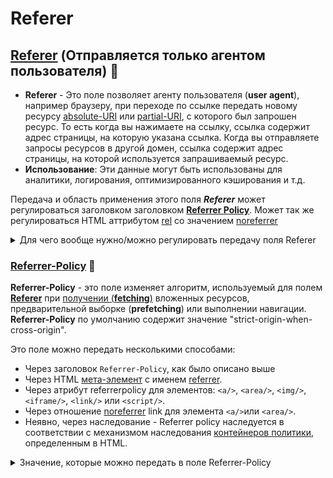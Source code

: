 # Referer

## [Referer](https://www.rfc-editor.org/rfc/rfc9110#name-referer) (Отправляется только агентом пользователя)  🎩
- **Referer** - Это поле позволяет агенту пользователя (**user agent**), например браузеру, при переходе по ссылке передать новому ресурсу [absolute-URI](https://www.rfc-editor.org/rfc/rfc9110#uri.references) или [partial-URI](https://www.rfc-editor.org/rfc/rfc9110#uri.references), с которого был запрошен ресурс. То есть когда вы нажимаете на ссылку, ссылка содержит адрес страницы, на которую указана ссылка. Когда вы отправляете запросы ресурсов в другой домен, ссылка содержит адрес страницы, на которой используется запрашиваемый ресурс.
- **Использование**: Эти данные могут быть использованы для аналитики, логирования, оптимизированного кэширования и т.д.

Передача и область применения этого поля **_Referer_** может регулироваться заголовком заголовком [**Referrer Policy**](https://w3c.github.io/webappsec-referrer-policy). Может так же регулироваться HTML аттрибутом [rel](https://developer.mozilla.org/en-US/docs/Web/HTML/Attributes/rel) со значением [noreferrer](https://developer.mozilla.org/en-US/docs/Web/HTML/Attributes/rel/noreferrer)

<details><summary>Для чего вообще нужно/можно регулировать передачу поля Referer</summary>
<p>
[Источник примеров](https://w3c.github.io/webappsec-referrer-policy/#intro-privacy)

На сайте социальной сети есть страница профиля для каждого из ее пользователей, и пользователи добавляют гиперссылки со страницы своего профиля на свои любимые группы. Сайт социальной сети, возможно, не захочет передавать URL-адрес профиля пользователя на веб-сайты группы, когда другие пользователи переходят по этим гиперссылкам (поскольку URL-адреса профиля могут раскрыть личность владельца профиля).

Тем не менее, некоторые сайты социальных сетей могут захотеть проинформировать об этом веб-сайты группы что ссылки исходят с сайта социальной сети, но не раскрывают, какие именно Ссылки содержались в профиле конкретного пользователя.
</p>
</details>

### [Referrer-Policy](https://w3c.github.io/webappsec-referrer-policy/#referrer-policy) 🎩

**Referrer-Policy** - это поле изменяет алгоритм, используемый для полем [**Referer**](https://www.rfc-editor.org/rfc/rfc9110#name-referer) при [получении (**fetching**)](https://fetch.spec.whatwg.org/#concept-fetch) вложенных ресурсов, предварительной выборке (**prefetching**) или выполнении навигации.
**Referrer-Policy** по умолчанию содержит значение "strict-origin-when-cross-origin".

Это поле можно передать несколькими способами:
- Через заголовок `Referrer-Policy`, как было описано выше
- Через HTML [мета-элемент](https://html.spec.whatwg.org/multipage/semantics.html#meta) с именем [referrer](https://html.spec.whatwg.org/multipage/semantics.html#meta-referrer).
- Через атрибут referrerpolicy для элементов: `<a/>`, `<area/>`, `<img/>`, `<iframe/>`, `<link/>` или `<script/>`.
- Через отношение [noreferrer](https://html.spec.whatwg.org/multipage/semantics.html#link-type-noreferrer) link для элемента `<a/>`или `<area/>`.
- Неявно, через наследование - Referrer policy наследуется в соответствии с механизмом наследования [контейнеров политики](https://html.spec.whatwg.org/multipage/browsers.html#policy-container), определенным в HTML.

<details><summary>Значение, которые можно передать в поле Referrer-Policy</summary>
<p>

enum ReferrerPolicy {
  "",
  "no-referrer", // Запрещает передачу поля **Referer**
  "no-referrer-when-downgrade", // Запрещает передачу поля **Referer**, если использование TLS в [URI scheme](https://www.rfc-editor.org/rfc/rfc3986#section-3.1) различается - передает весь URI.
  "same-origin", // Разрешает передачу поля **Referer*, только при навигации внутри одного источника (**origin**)
  "origin", // Передает только сам источник, без [путей](https://www.rfc-editor.org/rfc/rfc3986#section-3.3) - `scheme://host:port`
  "strict-origin", //  Запрещает передачу поля **Referer**, если использование TLS в [URI scheme](https://www.rfc-editor.org/rfc/rfc3986#section-3.1) различается - передает только сам источник, как описано выше
  "origin-when-cross-origin", // Передает полный URI при выполнении запроса с тем же источником (**origin**), но в других случаях отправляйте только источник (**origin**) документа.
  "strict-origin-when-cross-origin" (**default**), Запрещает передачу поля **Referer**, если использование TLS в [URI scheme](https://www.rfc-editor.org/rfc/rfc3986#section-3.1) различается - передает полный URI при выполнении запроса с тем же источником (**origin**), но в других случаях отправляйте только источник (**origin**) документа
  "unsafe-url" // Разрешает передачу всем источникам
};

</p>
</details>
